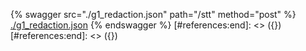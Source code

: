 [#references:start]: <> ({ "template": "openapi" })
[#references:start]: <> ({ "template": "openapi" })
{% swagger src="./g1_redaction.json" path="/stt" method="post" %}
[./g1_redaction.json](./g1_redaction.json)
{% endswagger %}
[#references:end]: <> ({})
[#references:end]: <> ({})